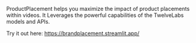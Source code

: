 ProductPlacement helps you maximize the impact of product placements within videos. It Leverages the powerful capabilities of the TwelveLabs models and APIs.

Try it out here: https://brandplacement.streamlit.app/
